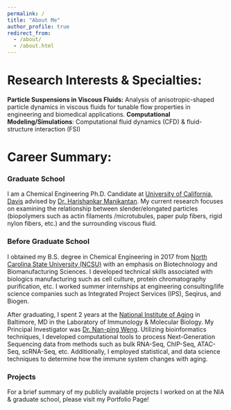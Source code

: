```yaml
---
permalink: /
title: "About Me"
author_profile: true
redirect_from: 
  - /about/
  - /about.html
---
```


# Research Interests & Specialties:
**Particle Suspensions in Viscous Fluids:** Analysis of anisotropic-shaped particle dynamics in viscous fluids for tunable flow properties in engineering and biomedical applications.
**Computational Modeling/Simulations**: Computational fluid dynamics (CFD) & fluid-structure interaction (FSI)

# Career Summary:

### Graduate School 
I am a Chemical Engineering Ph.D. Candidate at [University of California, Davis](https://che.engineering.ucdavis.edu/) advised by [Dr. Harishankar Manikantan](https://manikantan.faculty.ucdavis.edu/research/). My current research focuses on examining the relationship between slender/elongated particles (biopolymers such as actin filaments /microtubules, paper pulp fibers, rigid nylon fibers, etc.) and the surrounding viscous fluid. 


### Before Graduate School
I obtained my B.S. degree in Chemical Engineering in 2017 from [North Carolina State University (NCSU)](https://cbe.ncsu.edu/) with an emphasis on Biotechnology and Biomanufacturing Sciences. I developed technical skills associated with biologics manufacturing such as cell culture, protein chromatography purification, etc. I worked summer internships at engineering consulting/life science companies such as Integrated Project Services (IPS), Seqirus, and Biogen. 

After graduating, I spent 2 years at the [National Institute of Aging](https://www.nia.nih.gov/) in Baltimore, MD in the Laboratory of Immunology & Molecular Biology. My Principal Investigator was [Dr. Nan-ping Weng](https://irp.nih.gov/pi/nan-ping-weng). Utilizing bioinformatics techniques, I developed computational tools to process Next-Generation Sequencing data from methods such as bulk RNA-Seq, ChIP-Seq, ATAC-Seq, scRNA-Seq, etc. Additionally, I employed statistical, and data science techniques to determine how the immune system changes with aging. 

### Projects

For a brief summary of my publicly available projects I worked on at the NIA & graduate school, please visit my Portfolio Page!